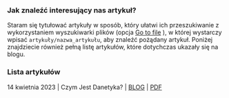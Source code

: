 ### Jak znaleźć interesujący nas artykuł?
Staram się tytułować artykuły w sposób, który ułatwi ich przeszukiwanie 
z wykorzystaniem wyszukiwarki plików (opcja [Go to file](https://github.com/danetykpl/danetykpl/find/main) ), 
w której wystarczy wpisać `artykuły/nazwa_artykułu`, aby znaleźć pożądany artykuł. Poniżej znajdziecie również pełną 
listę artykułów, które dotychczas ukazały się na blogu.

### Lista artykułów
14 kwietnia 2023 | Czym Jest Danetyka? | [BLOG](https://danetyk.pl/posts/czym-jest-danetyka/) | [PDF](https://github.com/danetykpl/danetykpl/blob/main/artyku%C5%82y/czym-jest-danetyka.pdf)
